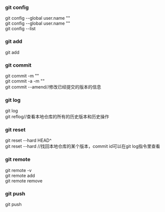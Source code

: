 ### git config
git config --global user.name "<name>"  
git config --global user.name "<email>"  
git config --list  

### git add
git add <filename>  

### git commit
git commit <filename> -m "<commit message>"  
git commit <filename> -a -m "<commit message>"  
git commit --amend//修改已经提交的版本的信息  

### git log
git log  
git reflog//查看本地仓库的所有的历史版本和历史操作  

### git reset
git reset --hard HEAD^  
git reset --hard <commit id>//找回本地仓库的某个版本，commit id可以在git log指令里查看  

### git remote
git remote -v  
git remote add <origin> <link>  
git remote remove <origin>  

### git push
git push <origin> <branch>  
